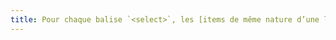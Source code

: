 ```yaml
---
title: Pour chaque balise `<select>`, les [items de même nature d’une liste de choix](#items-de-meme-nature-d-une-liste-de-choix) sont-ils regroupés avec une balise `<optgroup>`, si nécessaire ?
---
```


